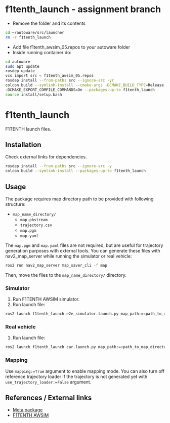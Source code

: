 # f1tenth_launch - assignment branch
- Remove the folder and its contents
```bash
cd ~/autoware/src/launcher
rm -r f1tenth_launch
```
- Add file f1tenth_awsim_05.repos to your autoware folder 
- Inside running container do:
```bash
cd autoware
sudo apt update
rosdep update
vcs import src < f1tenth_awsim_05.repos
rosdep install --from-paths src --ignore-src -yr
colcon build --symlink-install --cmake-args -DCMAKE_BUILD_TYPE=Release \
-DCMAKE_EXPORT_COMPILE_COMMANDS=On --packages-up-to f1tenth_launch
source install/setup.bash
```
# f1tenth_launch
<!-- Required -->
<!-- Package description -->
F1TENTH launch files.

## Installation
<!-- Required -->
<!-- Things to consider:
    - How to build package? 
    - Are there any other 3rd party dependencies required? -->
Check external links for dependencies.

```bash
rosdep install --from-paths src --ignore-src -y
colcon build --symlink-install --packages-up-to f1tenth_launch
```

## Usage
<!-- Required -->
<!-- Things to consider:
    - Launching package. 
    - Exposed API (example service/action call. -->
The package requires map directory path to be provided with following structure:
- `map_name_directory/`
    - `map.pbstream`
    - `trajectory.csv`
    - `map.pgm`
    - `map.yaml`

The `map.pgm` and `map.yaml` files are not required, but are useful for trajectory generation purposes with external tools.
You can generate these files with nav2_map_server while running the simulator or real vehicle:
```bash
ros2 run nav2_map_server map_saver_cli -f map
```
Then, move the files to the `map_name_directory/` directory.

### Simulator

1. Run F1TENTH AWSIM simulator.
2. Run launch file:
```bash
ros2 launch f1tenth_launch e2e_simulator.launch.py map_path:=<path_to_map_directory>
```

### Real vehicle

1.  Run launch file:
```bash
ros2 launch f1tenth_launch car.launch.py map_path:=<path_to_map_directory> vehicle_model:=<vehicle_model> sensor_model:=<sensor_model>
```

### Mapping
Use `mapping:=True` argument to enable mapping mode. You can also turn off reference trajectory loader if the trajectory is not generated yet with `use_trajectory_loader:=False` argument.

## References / External links
<!-- Optional -->
* [Meta package](https://github.com/amadeuszsz/autoware/blob/f1tenth/)
* [F1TENTH AWSIM](https://github.com/amadeuszsz/AWSIM/releases)
